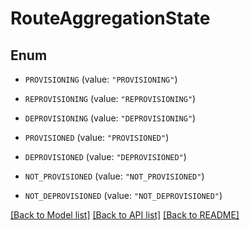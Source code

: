 # RouteAggregationState

## Enum


* `PROVISIONING` (value: `"PROVISIONING"`)

* `REPROVISIONING` (value: `"REPROVISIONING"`)

* `DEPROVISIONING` (value: `"DEPROVISIONING"`)

* `PROVISIONED` (value: `"PROVISIONED"`)

* `DEPROVISIONED` (value: `"DEPROVISIONED"`)

* `NOT_PROVISIONED` (value: `"NOT_PROVISIONED"`)

* `NOT_DEPROVISIONED` (value: `"NOT_DEPROVISIONED"`)


[[Back to Model list]](../README.md#documentation-for-models) [[Back to API list]](../README.md#documentation-for-api-endpoints) [[Back to README]](../README.md)


